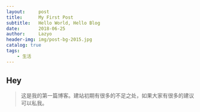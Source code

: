 ```yaml
---
layout:     post
title:      My First Post
subtitle:   Hello World, Hello Blog
date:       2018-06-25
author:     Lazyo
header-img: img/post-bg-2015.jpg
catalog: true
tags:
    - 生活
---
```


## Hey
>这是我的第一篇博客。建站初期有很多的不足之处，如果大家有很多的建议可以私我。

